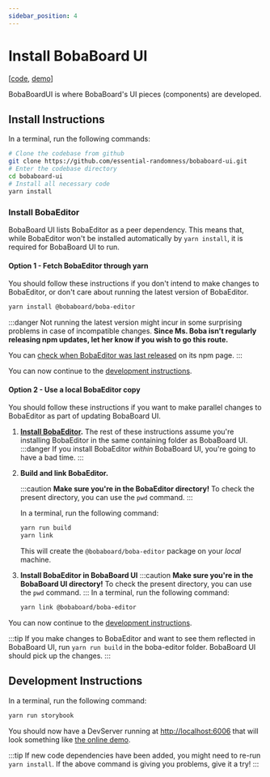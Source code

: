 ```yaml
---
sidebar_position: 4
---
```


# Install BobaBoard UI

\[[code](https://github.com/essential-randomness/bobaboard-ui), [demo](https://bobaboard-ui.netlify.app/)]

BobaBoardUI is where BobaBoard's UI pieces (components) are developed.

## Install Instructions

In a terminal, run the following commands:

```bash
# Clone the codebase from github
git clone https://github.com/essential-randomness/bobaboard-ui.git
# Enter the codebase directory
cd bobaboard-ui
# Install all necessary code
yarn install
```

### Install BobaEditor

BobaBoard UI lists BobaEditor as a peer dependency. This means that, while BobaEditor won't be installed automatically by `yarn install`, it is required for BobaBoard UI to run.

#### Option 1 - Fetch BobaEditor through yarn

You should follow these instructions if you don't intend to make changes to BobaEditor, or don't care about running the latest version of BobaEditor.

```bash
yarn install @bobaboard/boba-editor
```

:::danger
Not running the latest version might incur in some surprising problems in case of incompatible changes. **Since Ms. Boba isn't regularly releasing npm updates, let her know if you wish to go this route.**

You can [check when BobaEditor was last released](https://www.npmjs.com/package/@bobaboard/boba-editor) on its npm page.
:::

You can now continue to the [development instructions](#development-instructions).

#### Option 2 - Use a local BobaEditor copy

You should follow these instructions if you want to make parallel changes to BobaEditor as part of updating BobaBoard UI.

1. **[Install BobaEditor](./bobaeditor.md#install-instructions).** The rest of these instructions assume you're installing BobaEditor in the same containing folder as BobaBoard UI.
   :::danger
   If you install BobaEditor _within_ BobaBoard UI, you're going to have a bad time.
   :::
2. **Build and link BobaEditor.**

   :::caution
   **Make sure you're in the BobaEditor directory!** To check the present directory, you can use the `pwd` command.
   :::

   In a terminal, run the following command:

   ```bash
   yarn run build
   yarn link
   ```

   This will create the `@bobaboard/boba-editor` package on your _local_ machine.

3. **Install BobaEditor in BobaBoard UI**
   :::caution
   **Make sure you're in the BobaBoard UI directory!** To check the present directory, you can use the `pwd` command.
   :::
   In a terminal, run the following command:

   ```bash
   yarn link @bobaboard/boba-editor
   ```

You can now continue to the [development instructions](#development-instructions).

:::tip
If you make changes to BobaEditor and want to see them reflected in BobaBoard UI, run `yarn run build` in the boba-editor folder. BobaBoard UI should pick up the changes.
:::

## Development Instructions

In a terminal, run the following command:

```bash
yarn run storybook
```

You should now have a DevServer running at [http://localhost:6006](http://localhost:6006) that will look something like [the online demo](https://bobaboardui.netlify.app/).

:::tip
If new code dependencies have been added, you might need to re-run `yarn install`. If the above command is giving you problems, give it a try!
:::
